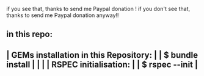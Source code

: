 if you see that, thanks to send me Paypal donation !
if you don't see that, thanks to send me Paypal donation anyway!!

in this repo:
---------------------------------------------
|   GEMs installation in this Repository:   |
|   $ bundle install                        |
|                                           |
|   RSPEC initialisation:                   |
|   $ rspec --init                          |
---------------------------------------------

